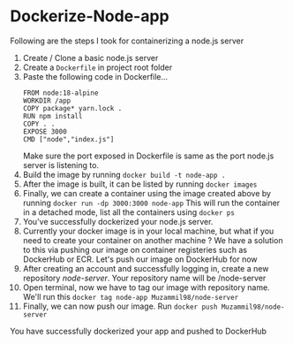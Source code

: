 # Dockerize-Node-app
Following are the steps I took for containerizing a node.js server

1. Create / Clone a basic node.js server
2. Create a `Dockerfile` in project root folder 
3. Paste the following code in Dockerfile...
    ```
    FROM node:18-alpine
    WORKDIR /app
    COPY package* yarn.lock .
    RUN npm install
    COPY . .
    EXPOSE 3000
    CMD ["node","index.js"]
    ```
    Make sure the port exposed in Dockerfile is same as the port node.js server is listening to.
4. Build the image by running `docker build -t node-app .`
5. After the image is built, it can be listed by running `docker images`
6. Finally, we can create a container using the image created above by running `docker run -dp 3000:3000 node-app`
   This will run the container in a detached mode, list all the containers using `docker ps`
7. You've successfully dockerized your node.js server.
8. Currently your docker image is in your local machine, but what if you need to create your container on another machine ? We have a solution to this via pushing our image on container registeries such as DockerHub or ECR. Let's push our image on DockerHub for now
9. After creating an account and successfully logging in, create a new repository *node-server*. Your repository name will be <Username>/node-server
10. Open terminal, now we have to tag our image with repository name. We'll run this `docker tag node-app Muzammil98/node-server`
11. Finally, we can now push our image. Run `docker push Muzammil98/node-server`

You have successfully dockerized your app and pushed to DockerHub
